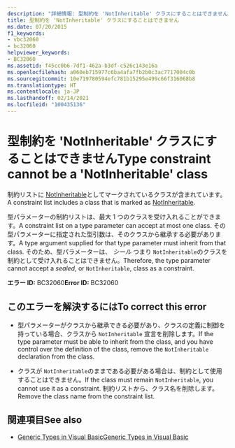 ```yaml
---
description: "詳細情報: 型制約を 'NotInheritable' クラスにすることはできません"
title: 型制約を 'NotInheritable' クラスにすることはできません
ms.date: 07/20/2015
f1_keywords:
- vbc32060
- bc32060
helpviewer_keywords:
- BC32060
ms.assetid: f45cc0b6-7df1-462a-b3df-c526c143e16a
ms.openlocfilehash: a060eb715977c6ba4afa7fb2b0c3ac7717004c0b
ms.sourcegitcommit: 10e719780594efc781b15295e499c66f316068b8
ms.translationtype: HT
ms.contentlocale: ja-JP
ms.lasthandoff: 02/14/2021
ms.locfileid: "100435136"
---
```

# <a name="type-constraint-cannot-be-a-notinheritable-class"></a><span data-ttu-id="7478d-103">型制約を 'NotInheritable' クラスにすることはできません</span><span class="sxs-lookup"><span data-stu-id="7478d-103">Type constraint cannot be a 'NotInheritable' class</span></span>

<span data-ttu-id="7478d-104">制約リストに [NotInheritable](../language-reference/modifiers/notinheritable.md)としてマークされているクラスが含まれています。</span><span class="sxs-lookup"><span data-stu-id="7478d-104">A constraint list includes a class that is marked as [NotInheritable](../language-reference/modifiers/notinheritable.md).</span></span>  
  
 <span data-ttu-id="7478d-105">型パラメーターの制約リストは、最大 1 つのクラスを受け入れることができます。</span><span class="sxs-lookup"><span data-stu-id="7478d-105">A constraint list on a type parameter can accept at most one class.</span></span> <span data-ttu-id="7478d-106">その型パラメーターに指定された型引数は、そのクラスから継承する必要があります。</span><span class="sxs-lookup"><span data-stu-id="7478d-106">A type argument supplied for that type parameter must inherit from that class.</span></span> <span data-ttu-id="7478d-107">そのため、型パラメーターは、 *シール* つまり `NotInheritable`のクラスを制約として受け入れることはできません。</span><span class="sxs-lookup"><span data-stu-id="7478d-107">Therefore, the type parameter cannot accept a *sealed*, or `NotInheritable`, class as a constraint.</span></span>  
  
 <span data-ttu-id="7478d-108">**エラー ID:** BC32060</span><span class="sxs-lookup"><span data-stu-id="7478d-108">**Error ID:** BC32060</span></span>  
  
## <a name="to-correct-this-error"></a><span data-ttu-id="7478d-109">このエラーを解決するには</span><span class="sxs-lookup"><span data-stu-id="7478d-109">To correct this error</span></span>  
  
- <span data-ttu-id="7478d-110">型パラメーターがクラスから継承できる必要があり、クラスの定義に制御を持っている場合、クラスから `NotInheritable` 宣言を削除します。</span><span class="sxs-lookup"><span data-stu-id="7478d-110">If the type parameter must be able to inherit from the class, and you have control over the definition of the class, remove the `NotInheritable` declaration from the class.</span></span>  
  
- <span data-ttu-id="7478d-111">クラスが `NotInheritable`のままである必要がある場合は、制約として使用することはできません。</span><span class="sxs-lookup"><span data-stu-id="7478d-111">If the class must remain `NotInheritable`, you cannot use it as a constraint.</span></span> <span data-ttu-id="7478d-112">制約リストから、クラス名を削除します。</span><span class="sxs-lookup"><span data-stu-id="7478d-112">Remove the class name from the constraint list.</span></span>  
  
## <a name="see-also"></a><span data-ttu-id="7478d-113">関連項目</span><span class="sxs-lookup"><span data-stu-id="7478d-113">See also</span></span>

- [<span data-ttu-id="7478d-114">Generic Types in Visual Basic</span><span class="sxs-lookup"><span data-stu-id="7478d-114">Generic Types in Visual Basic</span></span>](../programming-guide/language-features/data-types/generic-types.md)
